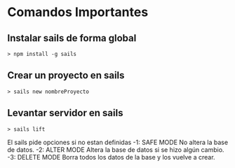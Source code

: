 # Comandos Importantes

## Instalar sails de forma global
```
> npm install -g sails

```

## Crear un proyecto en sails
```
> sails new nombreProyecto

```

## Levantar servidor en sails
```
> sails lift

```

El sails pide opciones si no estan definidas
-1: SAFE MODE No altera la base de datos.
-2: ALTER MODE Altera la base de datos si se hizo algún cambio.
-3: DELETE MODE Borra todos los datos de la base y los vuelve a crear.


